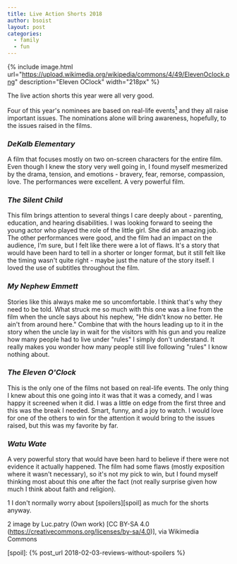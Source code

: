 ```yaml
---
title: Live Action Shorts 2018
author: bsoist
layout: post
categories:
  - family
  - fun
---
```

{% include image.html url="https://upload.wikimedia.org/wikipedia/commons/4/49/ElevenOclock.png" description="Eleven OClock" width="218px" %}

The live action shorts this year were all very good.

Four of this year's nominees are based on real-life events<a href="#spoil"><sup>1</sup></a> and they all raise important issues. The nominations alone will bring awareness, hopefully, to the issues raised in the films.

<!--more-->

### _DeKalb Elementary_
A film that focuses mostly on two on-screen characters for the entire film. Even though I knew the story very well going in, I found myself mesmerized by the drama, tension, and emotions - bravery, fear, remorse, compassion, love. The performances were excellent. A very powerful film.

### _The Silent Child_
This film brings attention to several things I care deeply about - parenting, education, and hearing disabilities. I was looking forward to seeing the young actor who played the role of the little girl. She did an amazing job. The other performances were good, and the film had an impact on the audience, I'm sure, but I felt like there were a lot of flaws. It's a story that would have been hard to tell in a shorter or longer format, but it still felt like the timing wasn't quite right - maybe just the nature of the story itself. I loved the use of subtitles throughout the film. 

### _My Nephew Emmett_
Stories like this always make me so uncomfortable. I think that's why they need to be told. What struck me so much with this one was a line from the film when the uncle says about his nephew, "He didn't know no better. He ain't from around here." Combine that with the hours leading up to it in the story when the uncle lay in wait for the visitors with his gun and you realize how many people had to live under "rules" I simply don't understand. It really makes you wonder how many people still live following "rules" I know nothing about.

### _The Eleven O'Clock_
This is the only one of the films not based on real-life events. The only thing I knew about this one going into it was that it was a comedy, and I was happy it screened when it did. I was a little on edge from the first three and this was the break I needed. Smart, funny, and a joy to watch. I would love for one of the others to win for the attention it would bring to the issues raised, but this was my favorite by far.

### _Watu Wate_
A very powerful story that would have been hard to believe if there were not evidence it actually happened. The film had some flaws (mostly exposition where it wasn't necessary), so it's not my pick to win, but I found myself thinking most about this one after the fact (not really surprise given how much I think about faith and religion).


<a name="spoil">1</a> I don't normally worry about [spoilers][spoil] as much for the shorts anyway.

2 image by Luc.patry (Own work) [CC BY-SA 4.0 (https://creativecommons.org/licenses/by-sa/4.0)], via Wikimedia Commons

[spoil]: {% post_url 2018-02-03-reviews-without-spoilers %}
